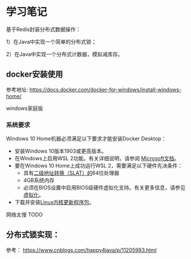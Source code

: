 # 学习笔记

基于Redis封装分布式数据操作： 

1）在Java中实现一个简单的分布式锁； 

2）在Java中实现一个分布式计数器，模拟减库存。



## docker安装使用

参考地址: https://docs.docker.com/docker-for-windows/install-windows-home/ 

windows家庭版

### 系统要求

Windows 10 Home机器必须满足以下要求才能安装Docker Desktop：

- 安装Windows 10版本1903或更高版本。
- 在Windows上启用WSL 2功能。有关详细说明，请参阅 [Microsoft文档](https://docs.microsoft.com/en-us/windows/wsl/install-win10)。
- 要在Windows 10 Home上成功运行WSL 2，需要满足以下硬件先决条件：
  - 具有[二级地址转换（SLAT）的](https://en.wikipedia.org/wiki/Second_Level_Address_Translation)64位处理器
  - 4GB系统内存
  - 必须在BIOS设置中启用BIOS级硬件虚拟化支持。有关更多信息，请参见 [虚拟化](https://docs.docker.com/docker-for-windows/troubleshoot/#virtualization-must-be-enabled)。
- 下载并安装[Linux内核更新程序包](https://docs.microsoft.com/windows/wsl/wsl2-kernel)。

网络太慢 TODO



## 分布式锁实现：

参考： https://www.cnblogs.com/happy4java/p/11205993.html 





